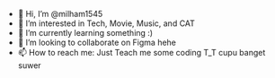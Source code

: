 - 👋 Hi, I’m @milham1545
- 👀 I’m interested in Tech, Movie, Music, and CAT
- 🌱 I’m currently learning something :)
- 💞️ I’m looking to collaborate on Figma hehe
- 📫 How to reach me: Just Teach me some coding T_T
cupu banget suwer
